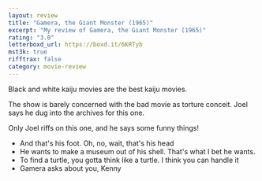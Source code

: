 ```yaml
---
layout: review
title: "Gamera, the Giant Monster (1965)"
excerpt: "My review of Gamera, the Giant Monster (1965)"
rating: "3.0"
letterboxd_url: https://boxd.it/6KRTyb
mst3k: true
rifftrax: false
category: movie-review
---
```


Black and white kaiju movies are the best kaiju movies.

The show is barely concerned with the bad movie as torture conceit. Joel says he dug into the archives for this one.

Only Joel riffs on this one, and he says some funny things!

- And that's his foot. Oh, no, wait, that's his head
- He wants to make a museum out of his shell. That's what I bet he wants.
- To find a turtle, you gotta think like a turtle. I think you can handle it
- Gamera asks about you, Kenny
